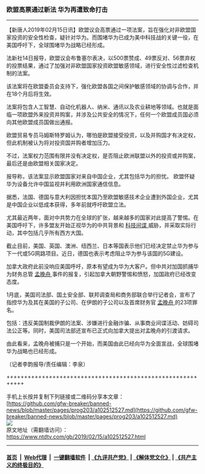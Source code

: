 ### 欧盟高票通过新法  华为再遭致命打击
------------------------

<div class="post_content">
 <p>
  【新唐人2019年02月15日讯】欧盟议会高票通过一项法案，旨在强化对非欧盟国家投资的安全性检查，疑针对华为。而围堵华为已成为美中科技战的关键一役，在美国呼吁下，全球围堵华为战略已经形成。
 </p>
 <p>
  法新社14日报导，欧盟议会布鲁塞尔表决，以500票赞成、49票反对、56票弃权的投票结果，通过了加强对非欧盟国家投资欧盟敏感领域，进行安全性过滤检查机制的法案。
 </p>
 <p>
  该法案将在欧盟委员会支持下，强化欧盟各国之间保护敏感领域的协调与合作，并在18个月后将生效。
 </p>
 <p>
  法案将包含人工智慧、自动化机器人、纳米、通讯以及农业耕地等领域。也就是面临一项欧盟外来投资并购案，并涉及公共安全的情况下，任何一个欧盟成员国必须向其他欧盟成员国做出通报。
 </p>
 <p>
  欧盟贸易专员马姆斯特罗姆认为，哪怕是欧盟接受投资，以及并购国才有决定权，但此机制被认为将对投资国并购者增加压力。
 </p>
 <p>
  不过，法案权力范围有限并没有决定权，是否阻止欧洲联盟以外的投资或并购案，最后还是由欧盟相关国家决定。
 </p>
 <p>
  报导称，该法案显示欧盟国家对来自中国企业，尤其包括华为的担忧。 欧盟怀疑华为设备允许中国监视并利用欧洲国家通信信息。
 </p>
 <p>
  据悉，法国、德国与意大利因担忧本国乃至欧盟敏感技术企业遭到外国企业，尤其是中国企业以低成本获得，多年前就呼吁欧盟立法。
 </p>
 <p>
  尤其最近两年，面对中共势力在全球的扩张，越来越多的国家对此提高了警惕。在美国呼吁下，许多盟友开始正视华为的中共背景和
  <a href="https://www.ntdtv.com/gb/科技间谍.htm">
   科技间谍
  </a>
  威胁，并采取实际行动，其中包括几乎所有西方大国。
 </p>
 <p>
  截止目前，美国、英国、澳洲、纽西兰、日本等国表示他们已经决定禁止华为参与下一代或5G网路项目。近日，德国也表示考虑阻止华为参与该国的5G建设。
 </p>
 <p>
  加拿大政府此前没响应美国呼吁，原本有望成为华为大客户。但中共对加国抓捕华为财务总管
  <a href="https://www.ntdtv.com/gb/孟晚舟.htm">
   孟晚舟
  </a>
  事件的报复，引起加拿大朝野警惕和愤怒，加国政府已经改变态度。
 </p>
 <p>
  1月底，美国司法部、国土安全部、联邦调查局和商务部联合举行记者会，宣布了指控华为及其在美国的子公司、在伊朗的子公司以及首席财务官
  <a href="https://www.ntdtv.com/gb/孟晚舟.htm">
   孟晚舟
  </a>
  的23项罪名。
 </p>
 <p>
  包括：违反美国制裁伊朗的法案、涉嫌进行金融诈骗、从事商业间谍活动、妨碍司法公正等。同时，美国司法部还宣布已正式向加拿大提出对孟晚舟的引渡请求。
 </p>
 <p>
  由此看来，孟晚舟被捕只是一个开始，而美国由此已经向华为全面宣战，全球围堵华为战略也已经形成。
 </p>
 <p>
  （记者李韵报导/责任编辑：李泉）
 </p>
 <div class="single_ad">
 </div>
</div>

+++++++++++++++++++++++++++++++++++++++++++++++++++++++++++<br/><br/>
手机上长按并复制下列链接或二维码分享本文章：<br/>
[https://github.com/gfw-breaker/banned-news/blob/master/pages/prog203/a102512527.md](https://github.com/gfw-breaker/banned-news/blob/master/pages/prog203/a102512527.md)<br/>
[<img src='https://github.com/gfw-breaker/banned-news/blob/master/pages/prog203/a102512527.md.png'/>](https://github.com/gfw-breaker/banned-news/blob/master/pages/prog203/a102512527.md)<br/>
原文地址（需翻墙访问）：https://www.ntdtv.com/gb/2019/02/15/a102512527.html


------------------------
#### [首页](https://github.com/gfw-breaker/banned-news/blob/master/README.md) &nbsp;|&nbsp; [Web代理](https://github.com/labour-camp/helloworld) &nbsp;|&nbsp; [一键翻墙软件](https://github.com/gfw-breaker/nogfw/blob/master/README.md) &nbsp;| [《九评共产党》](https://github.com/gfw-breaker/9ping.md/blob/master/README.md#九评之一评共产党是什么) | [《解体党文化》](https://github.com/gfw-breaker/jtdwh.md/blob/master/README.md) | [《共产主义的终极目的》](https://github.com/gfw-breaker/gczydzjmd.md/blob/master/README.md)

